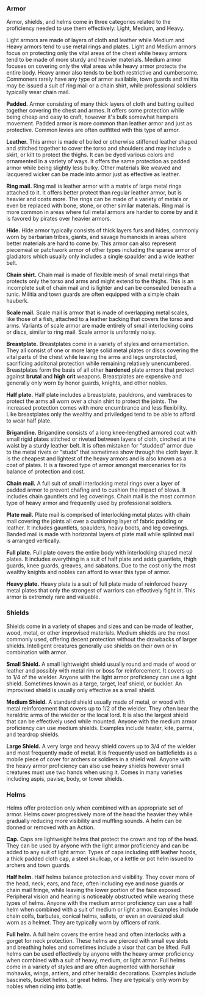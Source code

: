 ### Armor

Armor, shields, and helms come in three categories related to the proficiency needed to use them effectively: Light, Medium, and Heavy. 

Light armors are made of layers of cloth and leather while Medium and Heavy armors tend to use metal rings and plates. Light and Medium armors focus on protecting only the vital areas of the chest while heavy armors tend to be made of more sturdy and heavier materials. Medium armor focuses on covering only the vital areas while heavy armor protects the entire body. Heavy armor also tends to be both restrictive and cumbersome. Commoners rarely have any type of armor available, town guards and militia may be issued a suit of ring mail or a chain shirt, while professional soldiers typically wear chain mail.

**Padded.** Armor consisting of many thick layers of cloth and batting quilted together covering the chest and armes. It offers some protection while being cheap and easy to craft, however it's bulk somewhat hampers movement. Padded armor is more common than leather armor and just as protective. Common levies are often outfitted with this type of armor.

**Leather.** This armor is made of boiled or otherwise stiffened leather shaped and stitched together to cover the torso and shoulders and may include a skirt, or kilt to protect the thighs. It can be dyed various colors and ornamented in a variety of ways. It offers the same protection as padded armor while being slightly less bulky. Other materials like weaved and lacquered wicker can be made into armor just as effective as leather.

**Ring mail.** Ring mail is leather armor with a matrix of large metal rings attached to it. It offers better protect than regular leather armor, but is heavier and costs more. The rings can be made of a variety of metals or even be replaced with bone, stone, or other similar materials. Ring mail is more common in areas where full metal armors are harder to come by and it is favored by pirates over heavier armors.

**Hide.** Hide armor typically consists of thick layers furs and hides, commonly worn by barbarian tribes, giants, and savage humanoids in areas where better materials are hard to come by. This armor can also represent piecemeal or patchwork armor of other types including the  sparse armor of gladiators which usually only includes a single spaulder and a wide leather belt.

**Chain shirt.** Chain mail is made of flexible mesh of small metal rings that protects only the torso and arms and might extend to the thighs. This is an incomplete suit of chain mail and is lighter and can be consealed beneath a tunic. Militia and town guards are often equipped with a simple chain hauberk.

**Scale mail.** Scale mail is armor that is made of overlapping metal scales, like those of a fish, attached to a leather backing that covers the torso and arms. Variants of scale armor are made entirely of small interlocking coins or discs, similar to ring mail. Scale armor is uniformly noisy.

**Breastplate.** Breastplates come in a variety of styles and ornamentation. They all consist of one or more large solid metal plates or discs covering the vital parts of the chest while leaving the arms and legs unprotected, sacrificing additonal protection while remaining relatively unencumbered. Breastplates form the basis of all other **hardened** plate armors that protect against **brutal** and **high crit** weapons. Breastplates are expensive and generally only worn by honor guards, knights, and other nobles.

**Half plate.** Half plate includes a breastplate, pauldrons, and vambraces to protect the arms all worn over a chain shirt to protect the joints. The increased protection comes with more encumbrance and less flexibility. Like breastplates only the wealthy and priviledged tend to be able to afford to wear half plate.

**Brigandine.** Brigandine consists of a long knee-lengthed armored coat with small rigid plates stitched or riveted between layers of cloth, cinched at the waist by a sturdy leather belt. It is often mistaken for "studded" armor due to the metal rivets or "studs" that sometimes show through the cloth layer. It is the cheapest and lightest of the heavy armors and is also known as a coat of plates. It is a favored type of armor amongst mercenaries for its balance of protection and cost.

**Chain mail.** A full suit of small interlocking metal rings over a layer of padded armor to prevent chafing and to cushion the impact of blows. It includes chain gauntlets and leg coverings. Chain mail is the most common type of heavy armor and frequently used by professional soldiers.

**Plate mail.** Plate mail is comprised of interlocking metal plates with chain mail covering the joints all over a cushioning layer of fabric padding or leather. It includes gauntlets, spaulders, heavy boots, and leg coverings. Banded mail is made with horizontal layers of plate mail while splinted mail is arranged vertically.

**Full plate.** Full plate covers the entire body with interlocking shaped metal plates. It includes everything in a suit of half plate and adds guantlets, thigh guards, knee guards, greaves, and sabatons. Due to the cost only the most wealthy knights and nobles can afford to wear this type of armor.

**Heavy plate.** Heavy plate is a suit of full plate made of reinforced heavy metal plates that only the strongest of warriors can effectively fight in. This armor is extremely rare and valuable.


### Shields

Shields come in a variety of shapes and sizes and can be made of leather, wood, metal, or other improvised materials. Medium shields are the most commonly used, offering decent protection without the drawbacks of larger shields. Intelligent creatures generally use shields on their own or in combination with armor.

**Small Shield.** A small lightweight shield usually round and made of wood or leather and possibly with metal rim or boss for reinforcement. It covers up to 1/4 of the wielder. Anyone with the light armor proficiency can use a light shield. Sometimes known as a targe, target, leaf shield, or buckler. An improvised shield is usually only effective as a small shield.

**Medium Shield.** A standard shield usually made of metal, or wood with metal reinforcement that covers up to 1/2 of the wielder. They often bear the heraldric arms of the wielder or the local lord. It is also the largest shield that can be effectively used while mounted. Anyone with the medium armor proficiency can use medium shields. Examples include heater, kite, parma, and teardrop shields.

**Large Shield.** A very large and heavy shield covers up to 3/4 of the wielder and most frequently made of metal. It is frequently used on battlefields as a mobile piece of cover for archers or soldiers in a shield wall. Anyone with the heavy armor proficiency can also use heavy shields however small creatures must use two hands when using it. Comes in many varieties including aspis, pavise, body, or tower shields.


### Helms

Helms offer protection only when combined with an appropriate set of armor. Helms cover progressively more of the head the heavier they while gradually reducing more visibility and muffling sounds. A helm can be donned or removed with an Action.

**Cap.** Caps are lightweight helms that protect the crown and top of the head. They can be used by anyone with the light armor proficiency and can be added to any suit of light armor. Types of caps including stiff leather hoods, a thick padded cloth cap, a steel skullcap, or a kettle or pot helm issued to archers and town guards.

**Half helm.** Half helms balance protection and visibility. They cover more of the head, neck, ears, and face, often including eye and nose guards or chain mail fringe, while leaving the lower portion of the face exposed. Peripheral vision and hearing is noticeably obstructed while wearing these types of helms. Anyone with the medium armor proficiency can use a half helm when combined with a suit of medium or light armor. Examples include chain coifs, barbutes, conical helms, sallets, or even an oversized skull worn as a helmet. They are typically worn by officers of rank.

**Full helm.** A full helm covers the entire head and often interlocks with a gorget for neck protection. These helms are pierced with small eye slots and breathing holes and sometimes include a visor that can be lifted. Full helms can be used effectively by anyone with the heavy armor proficiency when combined with a suit of heavy, medium, or light armor. Full helms come in a variety of styles and are often augmented with horsehair mohawks, wings, antlers, and other heraldic decorations. Examples include bascinets, bucket helms, or great helms. They are typically only worn by nobles when riding into battle.
